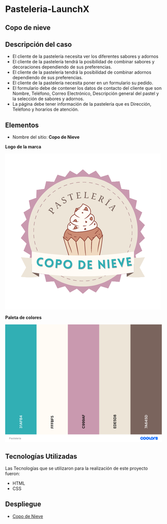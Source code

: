 # Pasteleria-LaunchX
## Copo de nieve
## Descripción del caso
- El cliente de la pastelería necesita ver los diferentes sabores y adornos
- El cliente de la pastelería tendrá la posibilidad de combinar sabores y decoraciones dependiendo de sus preferencias.
- El cliente de la pastelería tendrá la posibilidad de combinar adornos dependiendo de sus preferencias.
- El cliente de la pastelería necesita poner en un formulario su pedido.
- El formulario debe de contener los datos de contacto del cliente que son Nombre, Teléfono, Correo Electrónico, Descripción general del pastel y la selección de sabores y adornos.
- La página debe tener información de la pastelería que es Dirección, Teléfono y horarios de atención.

## Elementos
- Nombre del sitio: **Copo de Nieve**

**Logo de la marca**

![Logo](https://github.com/May-Alvarez/Pasteleria-LaunchX/blob/main/Logo-Paleta/Logo-Pasteleria.png)

**Paleta de colores**

![Paleta colores](https://github.com/May-Alvarez/Pasteleria-LaunchX/blob/main/Logo-Paleta/Paleta-Pasteleria.png)

## Tecnologías Utilizadas
Las Tecnologías que se utilizaron para la realización de este proyecto fueron:
- HTML
- CSS

## Despliegue
- [Copo de Nieve](https://may-alvarez.github.io/Pasteleria-LaunchX/)
